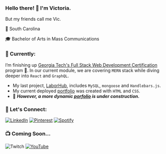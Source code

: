 ### Hello there! :wave: I'm Victoria.

But my friends call me Vic.

:round_pushpin: South Carolina

:mortar_board: Bachelor of Arts in Mass Communications

### :telescope: Currently:
I’m finishing up [Georgia Tech's Full Stack Web Development Certification](https://pe.gatech.edu/courses/georgia-tech-coding-boot-camp) program :honeybee:. In our current module, we are covering `MERN` stack while diving deeper into `React` and `GraphQL`.
- My last project, [LaborHub](https://github.com/jsnicholas/LaborHub), includes `MySQL`, `mongoose` and `Handlebars.js`.
- My current deployed [portfolio](https://victoriamcn.github.io/Portfolio/) was created with `HTML` and `CSS`.
- :hammer: ***However, a more dynamic [porfolio](https://github.com/victoriamcn/React-Portfolio/tree/main) is under construction.***

### :milky_way: Let's Connect:
[![LinkedIn](https://img.shields.io/badge/linkedin-%230077B5.svg?style=for-the-badge&logo=linkedin&logoColor=white)](https://www.linkedin.com/in/victoria-mcnorrill/)
[![Pinterest](https://img.shields.io/badge/Pinterest-%23E60023.svg?style=for-the-badge&logo=Pinterest&logoColor=white)](https://www.pinterest.com/vmcnorrill/)
[![Spotify](https://img.shields.io/badge/Spotify-1ED760?style=for-the-badge&logo=spotify&logoColor=white)](https://open.spotify.com/user/torilizabeth95)

### :tv: Coming Soon...
![Twitch](https://img.shields.io/badge/Twitch-%239146FF.svg?style=for-the-badge&logo=Twitch&logoColor=white)
[![YouTube](https://img.shields.io/badge/YouTube-%23FF0000.svg?style=for-the-badge&logo=YouTube&logoColor=white)](https://www.youtube.com/channel/UCPD_mJUFWpLap6nQ4VBLV-Q)
